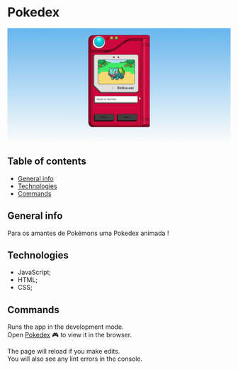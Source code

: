 # Pokedex

<p align="center">
  <img src="public/Pokedex.gif">
</p>

## Table of contents
* [General info](#general-info)
* [Technologies](#technologies)
* [Commands](#commands)

## General info
Para os amantes de Pokémons uma Pokedex animada !

## Technologies
* JavaScript;
* HTML;
* CSS;

## Commands

Runs the app in the development mode.<br />
Open [Pokedex](https://kerlleyp.github.io/Pokedex/) 🎮 to view it in the browser.

The page will reload if you make edits.<br />
You will also see any lint errors in the console.
